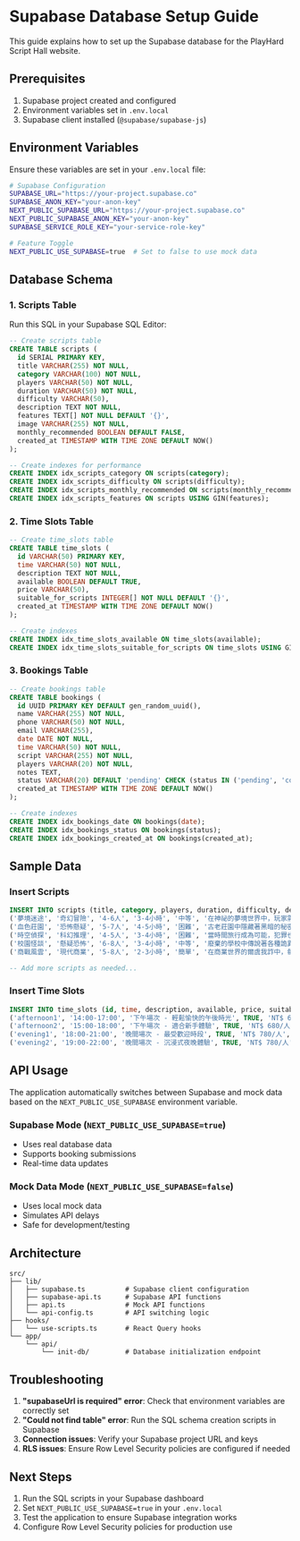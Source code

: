 # Supabase Database Setup Guide

This guide explains how to set up the Supabase database for the PlayHard Script Hall website.

## Prerequisites

1. Supabase project created and configured
2. Environment variables set in `.env.local`
3. Supabase client installed (`@supabase/supabase-js`)

## Environment Variables

Ensure these variables are set in your `.env.local` file:

```bash
# Supabase Configuration
SUPABASE_URL="https://your-project.supabase.co"
SUPABASE_ANON_KEY="your-anon-key"
NEXT_PUBLIC_SUPABASE_URL="https://your-project.supabase.co"
NEXT_PUBLIC_SUPABASE_ANON_KEY="your-anon-key"
SUPABASE_SERVICE_ROLE_KEY="your-service-role-key"

# Feature Toggle
NEXT_PUBLIC_USE_SUPABASE=true  # Set to false to use mock data
```

## Database Schema

### 1. Scripts Table

Run this SQL in your Supabase SQL Editor:

```sql
-- Create scripts table
CREATE TABLE scripts (
  id SERIAL PRIMARY KEY,
  title VARCHAR(255) NOT NULL,
  category VARCHAR(100) NOT NULL,
  players VARCHAR(50) NOT NULL,
  duration VARCHAR(50) NOT NULL,
  difficulty VARCHAR(50),
  description TEXT NOT NULL,
  features TEXT[] NOT NULL DEFAULT '{}',
  image VARCHAR(255) NOT NULL,
  monthly_recommended BOOLEAN DEFAULT FALSE,
  created_at TIMESTAMP WITH TIME ZONE DEFAULT NOW()
);

-- Create indexes for performance
CREATE INDEX idx_scripts_category ON scripts(category);
CREATE INDEX idx_scripts_difficulty ON scripts(difficulty);
CREATE INDEX idx_scripts_monthly_recommended ON scripts(monthly_recommended);
CREATE INDEX idx_scripts_features ON scripts USING GIN(features);
```

### 2. Time Slots Table

```sql
-- Create time_slots table
CREATE TABLE time_slots (
  id VARCHAR(50) PRIMARY KEY,
  time VARCHAR(50) NOT NULL,
  description TEXT NOT NULL,
  available BOOLEAN DEFAULT TRUE,
  price VARCHAR(50),
  suitable_for_scripts INTEGER[] NOT NULL DEFAULT '{}',
  created_at TIMESTAMP WITH TIME ZONE DEFAULT NOW()
);

-- Create indexes
CREATE INDEX idx_time_slots_available ON time_slots(available);
CREATE INDEX idx_time_slots_suitable_for_scripts ON time_slots USING GIN(suitable_for_scripts);
```

### 3. Bookings Table

```sql
-- Create bookings table
CREATE TABLE bookings (
  id UUID PRIMARY KEY DEFAULT gen_random_uuid(),
  name VARCHAR(255) NOT NULL,
  phone VARCHAR(50) NOT NULL,
  email VARCHAR(255),
  date DATE NOT NULL,
  time VARCHAR(50) NOT NULL,
  script VARCHAR(255) NOT NULL,
  players VARCHAR(20) NOT NULL,
  notes TEXT,
  status VARCHAR(20) DEFAULT 'pending' CHECK (status IN ('pending', 'confirmed', 'cancelled')),
  created_at TIMESTAMP WITH TIME ZONE DEFAULT NOW()
);

-- Create indexes
CREATE INDEX idx_bookings_date ON bookings(date);
CREATE INDEX idx_bookings_status ON bookings(status);
CREATE INDEX idx_bookings_created_at ON bookings(created_at);
```

## Sample Data

### Insert Scripts

```sql
INSERT INTO scripts (title, category, players, duration, difficulty, description, features, image, monthly_recommended) VALUES
('夢境迷途', '奇幻冒險', '4-6人', '3-4小時', '中等', '在神祕的夢境世界中，玩家需要尋找回到現實的方法，過程中會遇到各種奇異的角色和挑戰。', '{"心理推理", "角色扮演", "團隊合作"}', '/images/scripts/dream-maze.jpg', TRUE),
('血色莊園', '恐怖懸疑', '5-7人', '4-5小時', '困難', '古老莊園中隱藏著黑暗的秘密，每個角色都有不可告人的過去，真相往往比表面更加驚人。', '{"恐怖氛圍", "心理博弈", "多重反轉"}', '/images/scripts/blood-manor.jpg', TRUE),
('時空偵探', '科幻推理', '4-5人', '3-4小時', '困難', '當時間旅行成為可能，犯罪也變得更加複雜。偵探們需要在不同時空中尋找線索，解開跨越時空的謎案。', '{"時空穿越", "邏輯推理", "科幻元素"}', '/images/scripts/time-detective.jpg', FALSE),
('校園怪談', '懸疑恐怖', '6-8人', '3-4小時', '中等', '廢棄的學校中傳說著各種詭異的故事，學生們必須在午夜時分揭開學校的真正秘密。', '{"校園背景", "青春回憶", "懸疑氛圍"}', '/images/scripts/school-ghost.jpg', TRUE),
('商戰風雲', '現代商業', '5-8人', '2-3小時', '簡單', '在商業世界的爾虞我詐中，每個商人都在為了利益而算計，誰能在這場商戰中笑到最後？', '{"商業策略", "談判博弈", "現實題材"}', '/images/scripts/business-war.jpg', FALSE);

-- Add more scripts as needed...
```

### Insert Time Slots

```sql
INSERT INTO time_slots (id, time, description, available, price, suitable_for_scripts) VALUES
('afternoon1', '14:00-17:00', '下午場次 - 輕鬆愉快的午後時光', TRUE, 'NT$ 680/人', '{1,2,5}'),
('afternoon2', '15:00-18:00', '下午場次 - 適合新手體驗', TRUE, 'NT$ 680/人', '{1,2,4,5}'),
('evening1', '18:00-21:00', '晚間場次 - 最受歡迎時段', TRUE, 'NT$ 780/人', '{1,2,3,4,5}'),
('evening2', '19:00-22:00', '晚間場次 - 沉浸式夜晚體驗', TRUE, 'NT$ 780/人', '{1,3,4}');
```

## API Usage

The application automatically switches between Supabase and mock data based on the `NEXT_PUBLIC_USE_SUPABASE` environment variable.

### Supabase Mode (`NEXT_PUBLIC_USE_SUPABASE=true`)
- Uses real database data
- Supports booking submissions
- Real-time data updates

### Mock Data Mode (`NEXT_PUBLIC_USE_SUPABASE=false`)
- Uses local mock data
- Simulates API delays
- Safe for development/testing

## Architecture

```
src/
├── lib/
│   ├── supabase.ts          # Supabase client configuration
│   ├── supabase-api.ts      # Supabase API functions
│   ├── api.ts               # Mock API functions  
│   └── api-config.ts        # API switching logic
├── hooks/
│   └── use-scripts.ts       # React Query hooks
└── app/
    └── api/
        └── init-db/         # Database initialization endpoint
```

## Troubleshooting

1. **"supabaseUrl is required" error**: Check that environment variables are correctly set
2. **"Could not find table" error**: Run the SQL schema creation scripts in Supabase
3. **Connection issues**: Verify your Supabase project URL and keys
4. **RLS issues**: Ensure Row Level Security policies are configured if needed

## Next Steps

1. Run the SQL scripts in your Supabase dashboard
2. Set `NEXT_PUBLIC_USE_SUPABASE=true` in your `.env.local`
3. Test the application to ensure Supabase integration works
4. Configure Row Level Security policies for production use